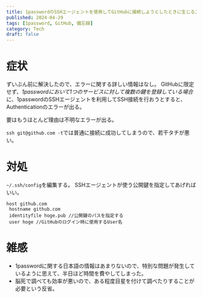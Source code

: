 ```yaml
---
title: 1passwordのSSHエージェントを使用してGitHubに接続しようとしたときに生じるエラーを回避する方法
published: 2024-04-29
tags: [1password, GitHub, 備忘録]
category: Tech
draft: false
---
```


# 症状
ずいぶん前に解決したので、エラーに関する詳しい情報はなし。
GitHubに限定せず、*1passwordにおいて1つのサービスに対して複数の鍵を登録している場合*に、1passwordのSSHエージェントを利用してSSH接続を行おうとすると、Authenticationのエラーが出る。

要はもうほとんど理由は不明なエラーが出る。

`ssh git@github.com -t`では普通に接続に成功してしまうので、若干タチが悪い。

# 対処
`~/.ssh/config`を編集する。
SSHエージェントが使う公開鍵を指定してあげればいい。

	
	host github.com
	 hostname github.com
	 identityfile hoge.pub //公開鍵のパスを指定する
	 user hoge //GitHubのログイン時に使用するUser名
	

# 雑感
- 1passwordに関する日本語の情報はあまりないので、特別な問題が発生しているように思えて、半日ほど時間を費やしてしまった。
- 脳死で調べても効率が悪いので、ある程度目星を付けて調べたりすることが必要という反省。
